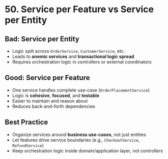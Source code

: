 # 50. Service per Feature vs Service per Entity

## Bad: Service per Entity

- Logic split across `OrderService`, `CustomerService`, etc.
- Leads to **anemic services** and **transactional logic spread**
- Requires orchestration logic in controllers or external coordinators

## Good: Service per Feature

- One service handles complete use-case (`OrderPlacementService`)
- Logic is **cohesive**, **focused**, and **testable**
- Easier to maintain and reason about
- Reduces back-and-forth dependencies

## Best Practice

- Organize services around **business use-cases**, not just entities
- Let features drive service boundaries (e.g., `CheckoutService`, `RefundService`)
- Keep orchestration logic inside domain/application layer, not controllers
